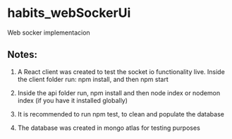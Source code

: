# habits_webSockerUi

Web socker implementacion

## Notes:

1. A React client was created to test the socket io functionality live.
   Inside the client folder run: npm install, and then npm start

2. Inside the api folder run, npm install and then node index or nodemon index (if you have it installed globally)

3. It is recommended to run npm test, to clean and populate the database

4. The database was created in mongo atlas for testing purposes
